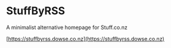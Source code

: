 StuffByRSS
==========

A minimalist alternative homepage for Stuff.co.nz

[https://stuffbyrss.dowse.co.nz](https://stuffbyrss.dowse.co.nz)
